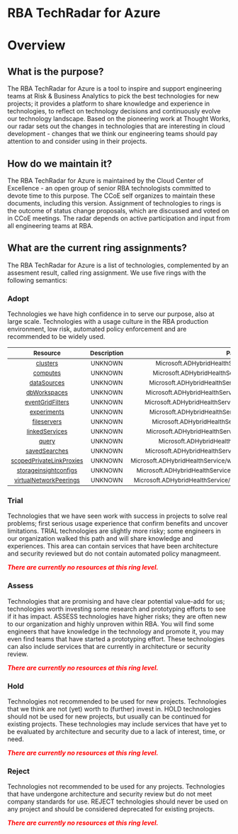 
RBA TechRadar for Azure
=======================

# Overview

## What is the purpose?


The RBA TechRadar for Azure is a tool to inspire and support engineering teams at Risk & Business Analytics to pick the best technologies for new projects; it provides a platform to share knowledge and experience in technologies, to reflect on technology decisions and continuously evolve our technology landscape.  Based on the pioneering work at Thought Works, our radar sets out the changes in technologies that are interesting in cloud development - changes that we think our engineering teams should pay attention to and consider using in their projects.
## How do we maintain it?


The RBA TechRadar for Azure is maintained by the Cloud Center of Excellence - an open group of senior RBA technologists committed to devote time to this purpose.  The CCoE self organizes to maintain these documents, including this version.  Assignment of technologies to rings is the outcome of status change proposals, which are discussed and voted on in CCoE meetings.  The radar depends on active participation and input from all engineering teams at RBA.
## What are the current ring assignments?


The RBA TechRadar for Azure is a list of technologies, complemented by an assesment result, called ring assignment.  We use five rings with the following semantics:
### Adopt


Technologies we have high confidence in to serve our purpose, also at large scale.  Technologies with a usage culture in the RBA production environment, low risk, automated policy enforcement and are recommended to be widely used.  

|<sub>Resource</sub>|<sub>Description</sub>|<sub>Path</sub>|<sub>Status</sub>|
| :---: | :---: | :---: | :---: |
|<sub>[clusters](https://github.com/openrba/python-azure-techradar/tree/master/Microsoft.ADHybridHealthService/workspaces/clusters)</sub>|<sub>UNKNOWN</sub>|<sub>Microsoft.ADHybridHealthService/workspaces/clusters</sub>|<sub>ADOPT</sub>|
|<sub>[computes](https://github.com/openrba/python-azure-techradar/tree/master/Microsoft.ADHybridHealthService/workspaces/computes)</sub>|<sub>UNKNOWN</sub>|<sub>Microsoft.ADHybridHealthService/workspaces/computes</sub>|<sub>ADOPT</sub>|
|<sub>[dataSources](https://github.com/openrba/python-azure-techradar/tree/master/Microsoft.ADHybridHealthService/workspaces/dataSources)</sub>|<sub>UNKNOWN</sub>|<sub>Microsoft.ADHybridHealthService/workspaces/dataSources</sub>|<sub>ADOPT</sub>|
|<sub>[dbWorkspaces](https://github.com/openrba/python-azure-techradar/tree/master/Microsoft.ADHybridHealthService/workspaces/dbWorkspaces)</sub>|<sub>UNKNOWN</sub>|<sub>Microsoft.ADHybridHealthService/workspaces/dbWorkspaces</sub>|<sub>ADOPT</sub>|
|<sub>[eventGridFilters](https://github.com/openrba/python-azure-techradar/tree/master/Microsoft.ADHybridHealthService/workspaces/eventGridFilters)</sub>|<sub>UNKNOWN</sub>|<sub>Microsoft.ADHybridHealthService/workspaces/eventGridFilters</sub>|<sub>ADOPT</sub>|
|<sub>[experiments](https://github.com/openrba/python-azure-techradar/tree/master/Microsoft.ADHybridHealthService/workspaces/experiments)</sub>|<sub>UNKNOWN</sub>|<sub>Microsoft.ADHybridHealthService/workspaces/experiments</sub>|<sub>ADOPT</sub>|
|<sub>[fileservers](https://github.com/openrba/python-azure-techradar/tree/master/Microsoft.ADHybridHealthService/workspaces/fileservers)</sub>|<sub>UNKNOWN</sub>|<sub>Microsoft.ADHybridHealthService/workspaces/fileservers</sub>|<sub>ADOPT</sub>|
|<sub>[linkedServices](https://github.com/openrba/python-azure-techradar/tree/master/Microsoft.ADHybridHealthService/workspaces/linkedServices)</sub>|<sub>UNKNOWN</sub>|<sub>Microsoft.ADHybridHealthService/workspaces/linkedServices</sub>|<sub>ADOPT</sub>|
|<sub>[query](https://github.com/openrba/python-azure-techradar/tree/master/Microsoft.ADHybridHealthService/workspaces/query)</sub>|<sub>UNKNOWN</sub>|<sub>Microsoft.ADHybridHealthService/workspaces/query</sub>|<sub>ADOPT</sub>|
|<sub>[savedSearches](https://github.com/openrba/python-azure-techradar/tree/master/Microsoft.ADHybridHealthService/workspaces/savedSearches)</sub>|<sub>UNKNOWN</sub>|<sub>Microsoft.ADHybridHealthService/workspaces/savedSearches</sub>|<sub>ADOPT</sub>|
|<sub>[scopedPrivateLinkProxies](https://github.com/openrba/python-azure-techradar/tree/master/Microsoft.ADHybridHealthService/workspaces/scopedPrivateLinkProxies)</sub>|<sub>UNKNOWN</sub>|<sub>Microsoft.ADHybridHealthService/workspaces/scopedPrivateLinkProxies</sub>|<sub>ADOPT</sub>|
|<sub>[storageinsightconfigs](https://github.com/openrba/python-azure-techradar/tree/master/Microsoft.ADHybridHealthService/workspaces/storageinsightconfigs)</sub>|<sub>UNKNOWN</sub>|<sub>Microsoft.ADHybridHealthService/workspaces/storageinsightconfigs</sub>|<sub>ADOPT</sub>|
|<sub>[virtualNetworkPeerings](https://github.com/openrba/python-azure-techradar/tree/master/Microsoft.ADHybridHealthService/workspaces/virtualNetworkPeerings)</sub>|<sub>UNKNOWN</sub>|<sub>Microsoft.ADHybridHealthService/workspaces/virtualNetworkPeerings</sub>|<sub>ADOPT</sub>|

### Trial


Technologies that we have seen work with success in projects to solve real problems;  first serious usage experience that confirm benefits and uncover limitations.  TRIAL technologies are slightly more risky; some engineers in our organization walked this path and will share knowledge and experiences.  This area can contain services that have been architecture and security reviewed but do not contain automated policy managmeent.  
  
***<font color="red"> There are currently no resources at this ring level. </font>***
### Assess


Technologies that are promising and have clear potential value-add for us; technologies worth investing some research and prototyping efforts to see if it has impact.  ASSESS technologies have higher risks;  they are often new to our organization and highly unproven within RBA.  You will find some engineers that have knowledge in the technology and promote it, you may even find teams that have started a prototyping effort.  These technologies can also include services that are currently in architecture or security review.  
  
***<font color="red"> There are currently no resources at this ring level. </font>***
### Hold


Technologies not recommended to be used for new projects. Technologies that we think are not (yet) worth to (further) invest in.  HOLD technologies should not be used for new projects, but usually can be continued for existing projects.  These technologies may include services that have yet to be evaluated by architecture and security due to a lack of interest, time, or need.  
  
***<font color="red"> There are currently no resources at this ring level. </font>***
### Reject


Technologies not recommended to be used for any projects. Technologies that have undergone architecture and security review but do not meet company standards for use.  REJECT technologies should never be used on any project and should be considered deprecated for existing projects.  
  
***<font color="red"> There are currently no resources at this ring level. </font>***